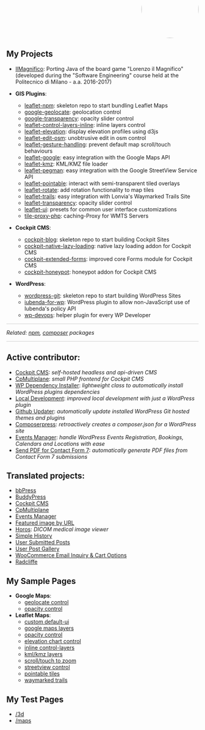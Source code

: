 <p align="right" style="margin-top: -70px; text-align: right;">
  <a href="https://github.com/Raruto">
    <img style="border-radius:50%;" src="https://avatars.githubusercontent.com/u/9614886?s=400" height="150" />
  </a>
</p>
<p align="center" style="display:none;">
  <a href="https://raruto.github.io/">View at raruto.github.io</a>
 </p>

## My Projects

- [IlMagnifico](https://raruto.github.io/IlMagnifico): Porting Java of the board game "Lorenzo il Magnifico" (developed during the "Software Engineering" course held at the Politecnico di Milano - a.a. 2016-2017)

- **GIS Plugins**:
  - [leaflet-npm](https://raruto.github.io/leaflet-npm): skeleton repo to start bundling Leaflet Maps
  - [google-geolocate](https://raruto.github.io/google-geolocate): geolocation control
  - [google-transparency](https://raruto.github.io/google-transparency): opacity slider control
  - [leaflet-control-layers-inline](https://raruto.github.io/leaflet-control-layers-inline): inline layers control
  - [leaflet-elevation](https://raruto.github.io/leaflet-elevation): display elevation profiles using d3js
  - [leaflet-edit-osm](https://raruto.github.io/leaflet-edit-osm): unobtrusive edit in osm control
  - [leaflet-gesture-handling](https://raruto.github.io/leaflet-gesture-handling): prevent default map scroll/touch behaviours
  - [leaflet-google](https://raruto.github.io/leaflet-google): easy integration with the Google Maps API
  - [leaflet-kmz](https://raruto.github.io/leaflet-kmz): KML/KMZ file loader
  - [leaflet-pegman](https://raruto.github.io/leaflet-pegman): easy integration with the Google StreetView Service API
  - [leaflet-pointable](https://raruto.github.io/leaflet-pointable): interact with semi-transparent tiled overlays
  - [leaflet-rotate](https://raruto.github.io/leaflet-rotate): add rotation functionality to map tiles
  - [leaflet-trails](https://raruto.github.io/leaflet-trails): easy integration with Lonvia's Waymarked Trails Site
  - [leaflet-transparency](https://raruto.github.io/leaflet-transparency): opacity slider control
  - [leaflet-ui](https://raruto.github.io/leaflet-ui): presets for common user interface customizations
  - [tile-proxy-php](https://raruto.github.io/tile-proxy-php): caching-Proxy for WMTS Servers

- **Cockpit CMS**:
  - [cockpit-blog](https://github.com/Raruto/cockpit-blog): skeleton repo to start building Cockpit Sites
  - [cockpit-native-lazy-loading](https://github.com/Raruto/cockpit-native-lazy-loading): native lazy loading addon for Cockpit CMS 
  - [cockpit-extended-forms](https://github.com/Raruto/cockpit-extended-forms): improved core Forms module for Cockpit CMS 
  - [cockpit-honeypot](https://github.com/Raruto/cockpit-honeypot): honeypot addon for Cockpit CMS 

- **WordPress**:
  - [wordpress-git](https://raruto.github.io/wordpress-git): skeleton repo to start building WordPress Sites
  - [iubenda-for-wp](https://github.com/Raruto/iubenda-for-wp): WordPress plugin to allow non-JavaScript use of Iubenda's policy API 
  - [wp-devops](https://raruto.github.io/wp-devops): helper plugin for every WP Developer

<hr style="background: #ccc;">
<p><em>Related: <a href="https://www.npmjs.com/~raruto">npm</a>, <a href="https://packagist.org/users/raruto/">composer</a> packages</em></p>
<hr style="background: #ccc;">

## Active contributor:

- [Cockpit CMS](https://github.com/agentejo/cockpit): _self-hosted headless and api-driven CMS_
- [CpMultiplane](https://github.com/raffaelj/CpMultiplane): _small PHP frontend for Cockpit CMS_
- [WP Dependency Installer](https://github.com/afragen/wp-dependency-installer): _lightweight class to automatically install WordPress plugins dependencies_
- [Local Development](https://wordpress.org/plugins/local-development/): _improved local development with just a WordPress plugin_
- [Github Updater](https://github.com/afragen/github-updater): _automatically update installed WordPress Git hosted themes and plugins_
- [Composerpress](https://github.com/tomjn/composerpress): _retroactively creates a composer.json for a WordPress site_
- [Events Manager](https://plugins.trac.wordpress.org/browser/events-manager/): _handle WordPress Events Registration, Bookings, Calendars and Locations with ease_
- [Send PDF for Contact Form 7](https://github.com/Florent73/send-pdf-for-contact-form-7): _automatically generate PDF files from Contact Form 7 submissions_

## Translated projects:

- [bbPress](https://translate.wordpress.org/locale/it/default/wp-plugins/bbpress/)
- [BuddyPress](https://translate.wordpress.org/locale/it/default/wp-plugins/buddypress/)
- [Cockpit CMS](https://github.com/Raruto/cockpit-i18n)
- [CpMultiplane](https://github.com/raffaelj/CpMultiplane-i18n)
- [Events Manager](https://translate.wordpress.org/locale/it/default/wp-plugins/events-manager/)
- [Featured image by URL](https://translate.wordpress.org/locale/it/default/wp-plugins/featured-image-by-url/)
- [Horos](https://github.com/horosproject/horos): _DICOM medical image viewer_
- [Simple History](https://translate.wordpress.org/locale/it/default/wp-plugins/simple-history/)
- [User Submitted Posts](https://translate.wordpress.org/locale/it/default/wp-plugins/user-submitted-posts/)
- [User Post Gallery](https://translate.wordpress.org/locale/it/default/wp-plugins/wp-upg/)
- [WooCommerce Email Inquiry & Cart Options](https://translate.wordpress.org/locale/it/default/wp-plugins/woocommerce-email-inquiry-cart-options/)
- [Radcliffe](https://translate.wordpress.org/locale/it/default/wp-themes/radcliffe/)

## My Sample Pages
- **Google Maps**:
  - [geolocate control](/examples/google-geolocate/google-geolocate.html)
  - [opacity control](/examples/google-transparency/google-transparency.html)
- **Leaflet Maps**:
  - [custom default-ui](/leaflet-ui/examples/leaflet-ui.html)
  - [google maps layers](/examples/leaflet-google/leaflet-google.html)
  - [opacity control](/leaflet-transparency/examples/leaflet-transparency.html)
  - [elevation chart control](/leaflet-elevation/examples/leaflet-elevation_hoverable-tracks.html)
  - [inline control-layers](/leaflet-control-layers-inline/examples/leaflet-control-layers-inline.html)
  - [kml/kmz layers](/leaflet-kmz/examples/leaflet-kmz.html)
  - [scroll/touch to zoom](/leaflet-gesture-handling/examples/leaflet-gesture-handling.html)
  - [streetview control](/leaflet-pegman/examples/leaflet-pegman-lazyLoading.html)
  - [pointable tiles](/leaflet-pointable/examples/leaflet-pointable.html)
  - [waymarked trails](/leaflet-trails/examples/leaflet-trails.html)

## My Test Pages
- [/3d](/3d)
- [/maps](/maps)
